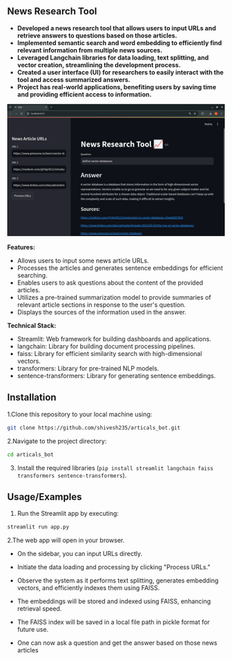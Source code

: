 ## News Research Tool

* **Developed a news research tool that allows users to input URLs and retrieve answers to questions based on those articles.**
* **Implemented semantic search and word embedding to efficiently find relevant information from multiple news sources.**
* **Leveraged Langchain libraries for data loading, text splitting, and vector creation, streamlining the development process.**
* **Created a user interface (UI) for researchers to easily interact with the tool and access summarized answers.**
* **Project has real-world applications, benefiting users by saving time and providing efficient access to information.**

![](bot1.png)

**Features:**

* Allows users to input some news article URLs.
* Processes the articles and generates sentence embeddings for efficient searching.
* Enables users to ask questions about the content of the provided articles.
* Utilizes a pre-trained summarization model to provide summaries of relevant article sections in response to the user's question.
* Displays the sources of the information used in the answer.

**Technical Stack:**

* Streamlit: Web framework for building dashboards and applications.
* langchain: Library for building document processing pipelines.
* faiss: Library for efficient similarity search with high-dimensional vectors.
* transformers: Library for pre-trained NLP models.
* sentence-transformers: Library for generating sentence embeddings.

## Installation

1.Clone this repository to your local machine using:

```bash
git clone https://github.com/shivesh235/articals_bot.git
```
2.Navigate to the project directory:

```bash
cd articals_bot
```
3. Install the required libraries (`pip install streamlit langchain faiss transformers sentence-transformers`).


## Usage/Examples

1. Run the Streamlit app by executing:
```bash
streamlit run app.py

```

2.The web app will open in your browser.

- On the sidebar, you can input URLs directly.

- Initiate the data loading and processing by clicking "Process URLs."

- Observe the system as it performs text splitting, generates embedding vectors, and efficiently indexes them using FAISS.

- The embeddings will be stored and indexed using FAISS, enhancing retrieval speed.

- The FAISS index will be saved in a local file path in pickle format for future use.
- One can now ask a question and get the answer based on those news articles
